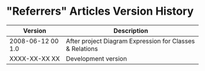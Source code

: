 ﻿"Referrers" Articles Version History
====================================

| Version            | Description                                              |
|--------------------|----------------------------------------------------------|
| 2008-06-12 00  1.0 | After project Diagram Expression for Classes & Relations |
| XXXX-XX-XX XX      | Development version                                      |